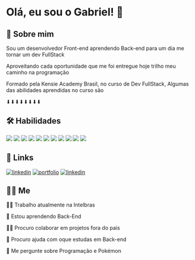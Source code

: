 
# Olá, eu sou o Gabriel! 👋



## 🚀 Sobre mim
Sou um desenvolvedor Front-end aprendendo Back-end para um dia me tornar um dev FullStack 

Aproveitando cada oportunidade que me foi entregue hoje trilho meu caminho na programação

Formado pela Kensie Academy Brasil, no curso de Dev FullStack, Algumas das abilidades aprendidas no curso são 

⬇⬇⬇⬇⬇⬇⬇⬇ 


## 🛠 Habilidades


[<img src="https://www.vectorlogo.zone/logos/git-scm/git-scm-icon.svg">](https://git-scm.com/)
[<img src="https://www.vectorlogo.zone/logos/reactjs/reactjs-icon.svg">](https://react.dev/)
[<img src="https://www.vectorlogo.zone/logos/w3_html5/w3_html5-icon.svg">](https://developer.mozilla.org/pt-BR/docs/Web/HTML)
[<img src="https://www.vectorlogo.zone/logos/w3_css/w3_css-icon.svg">](https://developer.mozilla.org/pt-BR/docs/Web/CSS)
[<img src="https://www.vectorlogo.zone/logos/sass-lang/sass-lang-icon.svg">](https://sass-lang.com/)
[<img src="https://www.vectorlogo.zone/logos/nodejs/nodejs-icon.svg">](https://nodejs.org/en)
[<img src="https://www.vectorlogo.zone/logos/javascript/javascript-icon.svg">](https://developer.mozilla.org/pt-BR/docs/Web/JavaScript)
[<img src="https://www.vectorlogo.zone/logos/postgresql/postgresql-icon.svg">](https://www.mysql.com/)
[<img src="https://www.vectorlogo.zone/logos/typescriptlang/typescriptlang-icon.svg">](https://www.typescriptlang.org/)
[<img src="https://www.vectorlogo.zone/logos/github/github-icon.svg">](https://github.com/)
[<img src="https://www.vectorlogo.zone/logos/git-scm/git-scm-icon.svg">](https://git-scm.com/)












## 🔗 Links
[![linkedin](https://img.shields.io/badge/linkedin-0A66C2?style=for-the-badge&logo=linkedin&logoColor=white)](https://br.linkedin.com/in/gabriel-corr%C3%AAa-lopes-98296a228?trk=people-guest_people_search-card)
[![portfolio](https://img.shields.io/badge/%F0%9F%9A%A7Portifolio_em_constru%C3%A7%C3%A3o%F0%9F%9A%A7-000?style=for-the-badge)](https://m3-s1-entrega-portfolio-template-main.vercel.app/)
[![linkedin](https://img.shields.io/badge/instagram-0A66C2?style=for-the-badge&logo=instagram&logoColor=white)](https://www.instagram.com/1gabriel_correa9/)


## 🧔🏻 Me 
👩‍💻 Trabalho atualmente na Intelbras 

🧠 Estou aprendendo Back-End

👯‍♀️ Procuro colaborar em projetos fora do pais 

🤔 Procuro ajuda com oque estudas em Back-end

💬 Me pergunte sobre Programação e Pokémon


